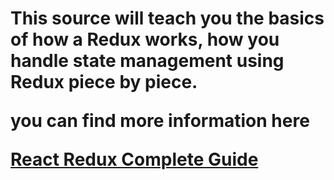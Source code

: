 <h1>This source will teach you the basics of how a Redux works, how you handle state management using Redux piece by piece.</h>

you can find more information here 

<a href="http://askavy.com/react-redux/"> React Redux Complete Guide</a>
